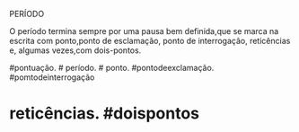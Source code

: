 PERÍODO

  

O período termina sempre por uma pausa bem definida,que se marca na escrita com ponto,ponto de esclamação, ponto de interrogação, reticências e, algumas vezes,com dois-pontos.

  

#pontuação. # período. # ponto. #pontodeexclamação. #pomtodeinterrogação

# reticências. #doispontos